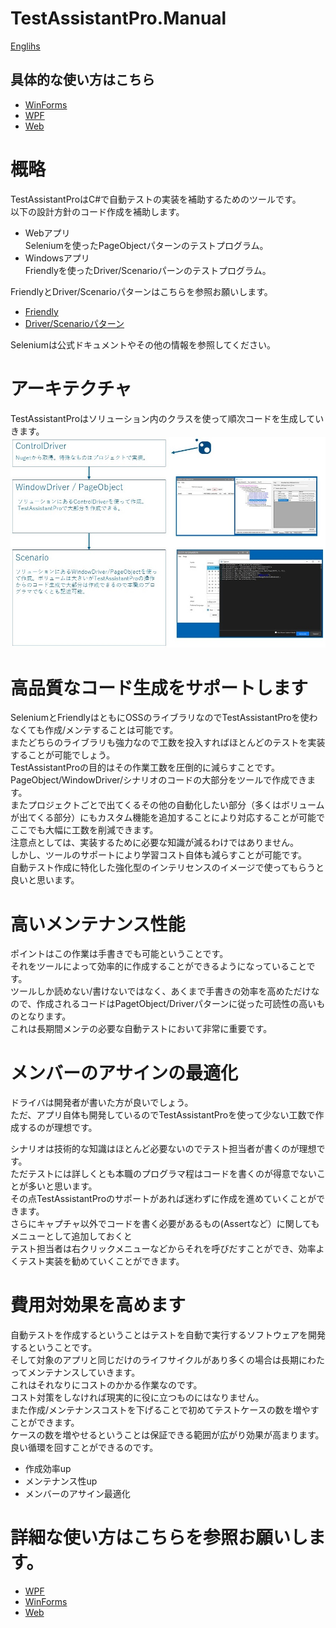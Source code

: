 TestAssistantPro.Manual
========

[Englihs](README.en.md)

## 具体的な使い方はこちら
+ [WinForms](WinForms/README.md)
+ [WPF](WPF/README.md)
+ [Web](Web/README.md)

# 概略
TestAssistantProはC#で自動テストの実装を補助するためのツールです。<br>
以下の設計方針のコード作成を補助します。<br>

+ Webアプリ<br>Seleniumを使ったPageObjectパターンのテストプログラム。<br>
+ Windowsアプリ <br>Friendlyを使ったDriver/Scenarioパーンのテストプログラム。<br>

FriendlyとDriver/Scenarioパターンはこちらを参照お願いします。<br>
+ [Friendly](https://github.com/Codeer-Software/Friendly/blob/master/README.jp.md)
+ [Driver/Scenarioパターン](https://github.com/Codeer-Software/Friendly/blob/master/TestAutomationDesign.jp.md)

Seleniumは公式ドキュメントやその他の情報を参照してください。<br>

# アーキテクチャ
TestAssistantProはソリューション内のクラスを使って順次コードを生成していきます。<br>
![Architecture.jpg](Img/Architecture.jpg)

# 高品質なコード生成をサポートします
SeleniumとFriendlyはともにOSSのライブラリなのでTestAssistantProを使わなくても作成/メンテすることは可能です。<br>
またどちらのライブラリも強力なので工数を投入すればほとんどのテストを実装することが可能でしょう。<br>
TestAssistantProの目的はその作業工数を圧倒的に減らすことです。<br>
PageObject/WindowDriver/シナリオのコードの大部分をツールで作成できます。<br>
またプロジェクトごとで出てくるその他の自動化したい部分（多くはボリュームが出てくる部分）にもカスタム機能を追加することにより対応することが可能でここでも大幅に工数を削減できます。<br>
注意点としては、実装するために必要な知識が減るわけではありません。<br>
しかし、ツールのサポートにより学習コスト自体も減らすことが可能です。<br>
自動テスト作成に特化した強化型のインテリセンスのイメージで使ってもらうと良いと思います。<br>

# 高いメンテナンス性能
ポイントはこの作業は手書きでも可能ということです。<br>
それをツールによって効率的に作成することができるようになっていることです。<br>
ツールしか読めない/書けないではなく、あくまで手書きの効率を高めただけなので、作成されるコードはPagetObject/Driverパターンに従った可読性の高いものとなります。<br>
これは長期間メンテの必要な自動テストにおいて非常に重要です。<br>

# メンバーのアサインの最適化
ドライバは開発者が書いた方が良いでしょう。<br>
ただ、アプリ自体も開発しているのでTestAssistantProを使って少ない工数で作成するのが理想です。<br>

シナリオは技術的な知識はほとんど必要ないのでテスト担当者が書くのが理想です。<br>
ただテストには詳しくとも本職のプログラマ程はコードを書くのが得意でないことが多いと思います。<br>
その点TestAssistantProのサポートがあれば迷わずに作成を進めていくことができます。<br>
さらにキャプチャ以外でコードを書く必要があるもの(Assertなど）に関してもメニューとして追加しておくと<br>
テスト担当者は右クリックメニューなどからそれを呼びだすことができ、効率よくテスト実装を勧めていくことができます。<br>

# 費用対効果を高めます
自動テストを作成するということはテストを自動で実行するソフトウェアを開発するということです。<br>
そして対象のアプリと同じだけのライフサイクルがあり多くの場合は長期にわたってメンテナンスしていきます。<br>
これはそれなりにコストのかかる作業なのです。<br>
コスト対策をしなければ現実的に役に立つものにはなりません。<br>
また作成/メンテナンスコストを下げることで初めてテストケースの数を増やすことができます。<br>
ケースの数を増やせるということは保証できる範囲が広がり効果が高まります。<br>
良い循環を回すことができるのです。<br>

+ 作成効率up
+ メンテナンス性up
+ メンバーのアサイン最適化

# 詳細な使い方はこちらを参照お願いします。
+ [WPF](WPF.md)
+ [WinForms](WinForms.md)
+ [Web](Web.md)



